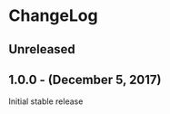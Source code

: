 ChangeLog
=========

Unreleased
----------

1.0.0 - (December 5, 2017)
-----------------
Initial stable release
